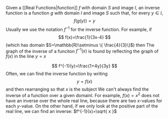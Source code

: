 Given a [[Real Functions|function]] $f$ with domain $S$ and image $I$, an inverse function is a function $g$ with domain $I$ and image $S$ such that, for every $y\in I$,
$$
f(g(y))=y
$$
Usually we use the notation $f^{-1}$ for the inverse function.
For example, if
$$
f(x)=\frac{1}{3x-4}
$$
(which has domain $S=\mathbb{R}\setminus \{ \frac{4}{3}\}$) then
The graph of the inverse of a funciton $f^{-1}(x)$ is found by reflecting the graph of $f(x)$ in the line $y=x$

$$
f^{-1}(y)=\frac{1+4y}{3y}
$$
Often, we can find the inverse function by writing 
$$
y=f(x)
$$
and then rearranging so that $x$ is the subject
We can't always find the inverse of a function over a given domainl. For example, $f(x)=x^{2}$ does not have an inverse over the whole real line, because there are two $x$-values for each $y$-value. On the other hand, if we only look at the positive part of the real line, we can find an inverse: $f^{-1}(x)=\sqrt{ x }$